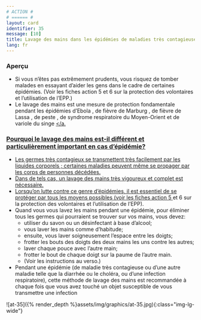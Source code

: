```yaml
---
# ACTION #
# ====== #
layout: card
identifier: 35
message: [10]
title: Lavage des mains dans les épidémies de maladies très contagieuses
lang: fr
---
```


### Aperçu
- Si vous n’êtes pas extrêmement prudents, vous risquez de tomber malades en essayant d’aider les gens dans le cadre de certaines épidémies. (Voir les fiches action 5 <a class="crosslink" href="{% render_depth %}{% render_link action|5 %}"><i class="fas fa-external-link-alt" aria-hidden="true"></i></a> et 6 <a class="crosslink" href="{% render_depth %}{% render_link action|6 %}"><i class="fas fa-external-link-alt" aria-hidden="true"></i></a> sur la protection des volontaires et l’utilisation de l’EPP.)
- Le lavage des mains est une mesure de protection fondamentale pendant les épidémies d’Ebola <a class="crosslink" href="{% render_depth %}{% render_link disease|17 %}"><i class="fas fa-external-link-alt" aria-hidden="true"></i></a>, de fièvre de Marburg <a class="crosslink" href="{% render_depth %}{% render_link disease|19 %}"><i class="fas fa-external-link-alt" aria-hidden="true"></i></a>, de fièvre de Lassa <a class="crosslink" href="{% render_depth %}{% render_link disease|18 %}"><i class="fas fa-external-link-alt" aria-hidden="true"></i></a>, de peste <a class="crosslink" href="{% render_depth %}{% render_link disease|20 %}"><i class="fas fa-external-link-alt" aria-hidden="true"></i></a>, de syndrome respiratoire du Moyen-Orient <a class="crosslink" href="{% render_depth %}{% render_link disease|24 %}"><i class="fas fa-external-link-alt" aria-hidden="true"></i></a> et de variole du singe <a class="crosslink" href="{% render_depth %}{% render_link disease|25 %}"><i class="fas fa-external-link-alt" aria-hidden="true"></i></a.

### Pourquoi le lavage des mains est-il différent et particulièrement important en cas d’épidémie?

- Les germes très contagieux se transmettent très facilement par les liquides corporels ; certaines maladies peuvent même se propager par les corps de personnes décédées.
- Dans de tels cas, un lavage des mains très vigoureux et complet est nécessaire.
- Lorsqu’on lutte contre ce genre d’épidémies, il est essentiel de se protéger par tous les moyens possibles (voir les fiches action 5 <a class="crosslink" href="{% render_depth %}{% render_link action|5 %}"><i class="fas fa-external-link-alt" aria-hidden="true"></i></a> et 6 <a class="crosslink" href="{% render_depth %}{% render_link action|6 %}"><i class="fas fa-external-link-alt" aria-hidden="true"></i></a> sur la protection des volontaires et l’utilisation de l’EPP).
- Quand vous vous lavez les mains pendant une épidémie, pour éliminer tous les germes qui pourraient se trouver sur vos mains, vous devez:
  - utiliser du savon ou un désinfectant à base d’alcool;
  - vous laver les mains comme d’habitude;
  - ensuite, vous laver soigneusement l’espace entre les doigts;
  - frotter les bouts des doigts des deux mains les uns contre les autres;
  - laver chaque pouce avec l’autre main;
  - frotter le bout de chaque doigt sur la paume de l’autre main.
  - (Voir les instructions au verso.)
- Pendant une épidémie (de maladie très contagieuse ou d’une autre maladie telle que la diarrhée ou le choléra, ou d’une infection respiratoire), cette méthode de lavage des mains est recommandée à chaque fois que vous avez touché un objet susceptible de vous transmettre une infection

![at-35]({% render_depth %}assets/img/graphics/at-35.jpg){:class="img-lg-wide"}

